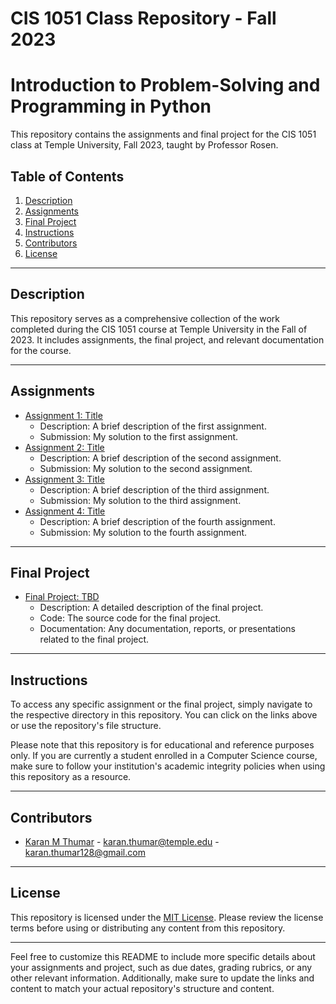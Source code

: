 # CIS 1051 Class Repository - Fall 2023
# Introduction to Problem-Solving and Programming in Python

This repository contains the assignments and final project for the CIS 1051 class at Temple University, Fall 2023, taught by Professor Rosen. 

## Table of Contents

1. [Description](#description)
2. [Assignments](#assignments)
3. [Final Project](#final-project)
4. [Instructions](#instructions)
5. [Contributors](#contributors)
6. [License](#license)

---

## Description

This repository serves as a comprehensive collection of the work completed during the CIS 1051 course at Temple University in the Fall of 2023. It includes assignments, the final project, and relevant documentation for the course.

---

## Assignments

- [Assignment 1: Title](/assignments/assignment1/)
  - Description: A brief description of the first assignment.
  - Submission: My solution to the first assignment.
- [Assignment 2: Title](/assignments/assignment2/)
  - Description: A brief description of the second assignment.
  - Submission: My solution to the second assignment.
- [Assignment 3: Title](/assignments/assignment3/)
  - Description: A brief description of the third assignment.
  - Submission: My solution to the third assignment.
- [Assignment 4: Title](/assignments/assignment4/)
  - Description: A brief description of the fourth assignment.
  - Submission: My solution to the fourth assignment.

---

## Final Project

- [Final Project: TBD](/final-project/)
  - Description: A detailed description of the final project.
  - Code: The source code for the final project.
  - Documentation: Any documentation, reports, or presentations related to the final project.

---

## Instructions

To access any specific assignment or the final project, simply navigate to the respective directory in this repository. You can click on the links above or use the repository's file structure.

Please note that this repository is for educational and reference purposes only. If you are currently a student enrolled in a Computer Science course, make sure to follow your institution's academic integrity policies when using this repository as a resource.

---

## Contributors

- [Karan M Thumar](https://github.com/Karanmbt) - [karan.thumar@temple.edu](mailto:karan.thumar@temple.edu) - [karan.thumar128@gmail.com](mailto:karan.thumar128@gmail.com)

---

## License

This repository is licensed under the [MIT License](LICENSE). Please review the license terms before using or distributing any content from this repository.

---
Feel free to customize this README to include more specific details about your assignments and project, such as due dates, grading rubrics, or any other relevant information. Additionally, make sure to update the links and content to match your actual repository's structure and content.
